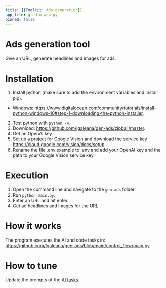 ```yaml
---
title: {{Toolkit: Ads generation}}
app_file: gradio_app.py
pinned: false
---
```


# Ads generation tool
Give an URL, generate headlines and images for ads.

# Installation
1. Install python (make sure to add the environment variables and install pip).
  - Windows: https://www.digitalocean.com/community/tutorials/install-python-windows-10#step-1-downloading-the-python-installer.
2. Test python with `python -v`.
3. Download: https://github.com/lgaleana/gen-ads/zipball/master.
4. Get an OpenAI key.
5. Set up a project for Google Vision and download the service key https://cloud.google.com/vision/docs/setup.
6. Rename the file .env.example to .env and add your OpenAI key and the path to your Google Vision service key.

# Execution
1. Open the command line and navigate to the `gen-ads` folder.
2. Run `python main.py`.
3. Enter an URL and hit enter.
4. Get ad headlines and images for the URL.

# How it works
The program executes the AI and code tasks in: https://github.com/lgaleana/gen-ads/blob/main/control_flow/main.py

# How to tune
Update the prompts of the [AI tasks](https://github.com/lgaleana/gen-ads/tree/main/ai_tasks).